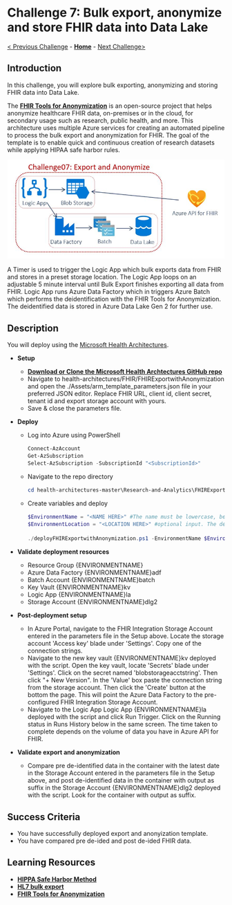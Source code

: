 # Challenge 7: Bulk export, anonymize and store FHIR data into Data Lake

[< Previous Challenge](./Challenge06.md) - **[Home](../readme.md)** - [Next Challenge>](./Challenge08.md)

## Introduction

In this challenge, you will explore bulk exporting, anonymizing and storing FHIR data into Data Lake. 

The **[FHIR Tools for Anonymization](https://github.com/microsoft/FHIR-Tools-for-Anonymization)** is an open-source project that helps anonymize healthcare FHIR data, on-premises or in the cloud, for secondary usage such as research, public health, and more. This architecture uses multiple Azure services for creating an automated pipeline to process the bulk export and anonymization for FHIR. The goal of the template is to enable quick and continuous creation of research datasets while applying HIPAA safe harbor rules.

<center><img src="../images/challenge07-architecture.jpg" width="550"></center>

A Timer is used to trigger the Logic App which bulk exports data from FHIR and stores in a preset storage location. The Logic App loops on an adjustable 5 minute interval until Bulk Export finishes exporting all data from FHIR. Logic App runs Azure Data Factory which in triggers Azure Batch which performs the deidentification with the FHIR Tools for Anonymization. The deidentified data is stored in Azure Data Lake Gen 2 for further use. 

## Description

You will deploy using the [Microsoft Health Architectures](https://github.com/microsoft/health-architectures/tree/master/Research-and-Analytics/FHIRExportwithAnonymization).

- **Setup**
    - **[Download or Clone the Microsoft Health Archtectures GitHub repo](https://github.com/microsoft/health-architectures)**
    - Navigate to health-architectures/FHIR/FHIRExportwithAnonymization and open the ./Assets/arm_template_parameters.json file in your preferred JSON editor. Replace FHIR URL, client id, client secret, tenant id and export storage account with yours.
    - Save & close the parameters file.

- **Deploy**
    - Log into Azure using PowerShell
        ```powershell
        Connect-AzAccount
        Get-AzSubscription
        Select-AzSubscription -SubscriptionId "<SubscriptionId>"
        ```
    - Navigate to the repo directory
        ```powershell
        cd health-architectures-master\Research-and-Analytics\FHIRExportwithAnonymization
        ```
    - Create variables and deploy
        ```powershell
        $EnvironmentName = "<NAME HERE>" #The name must be lowercase, begin with a letter, end with a letter or digit, and not contain hyphens.
        $EnvironmentLocation = "<LOCATION HERE>" #optional input. The default is eastus2
 
        ./deployFHIRExportwithAnonymization.ps1 -EnvironmentName $EnvironmentName -EnvironmentLocation $EnvironmentLocation #Environment Location is optional
        ```
- **Validate deployment resources**
    - Resource Group {ENVIRONMENTNAME} 
    - Azure Data Factory {ENVIRONMENTNAME}adf
    - Batch Account {ENVIRONMENTNAME}batch
    - Key Vault {ENVIRONMENTNAME}kv
    - Logic App {ENVIRONMENTNAME}la
    - Storage Account {ENVIRONMENTNAME}dlg2

- **Post-deployment setup**
    - In Azure Portal, navigate to the FHIR Integration Storage Account entered in the parameters file in the Setup above. Locate the storage account 'Access key' blade under 'Settings'. Copy one of the connection strings. 
    - Navigate to the new key vault {ENVIRONMENTNAME}kv deployed with the script. Open the key vault, locate 'Secrets' blade under 'Settings'. Click on the secret named 'blobstorageacctstring'. Then click "+ New Version". In the 'Value' box paste the connection string from the storage account. Then click the 'Create' button at the bottom the page. This will point the Azure Data Factory to the pre-configured FHIR Integration Storage Account.
    - Navigate to the Logic App Logic App {ENVIRONMENTNAME}la deployed with the script and click Run Trigger. Click on the Running status in Runs History below in the same screen. The time taken to complete depends on the volume of data you have in Azure API for FHIR.

- **Validate export and anonymization** 
    - Compare pre de-identified data in the container with the latest date in the Storage Account entered in the parameters file in the Setup above, and post de-identified data in the container with output as suffix in the Storage Account {ENVIRONMENTNAME}dlg2 deployed with the script. Look for the container with output as suffix. 

## Success Criteria
- You have successfully deployed export and anonyization template.
- You have compared pre de-ided and post de-ided FHIR data.

## Learning Resources

- **[HIPPA Safe Harbor Method](https://www.hhs.gov/hipaa/for-professionals/privacy/special-topics/de-identification/index.html)**
- **[HL7 bulk export](https://hl7.org/Fhir/uv/bulkdata/export/index.html)**
- **[FHIR Tools for Anonymization](https://github.com/microsoft/FHIR-Tools-for-Anonymization)**
